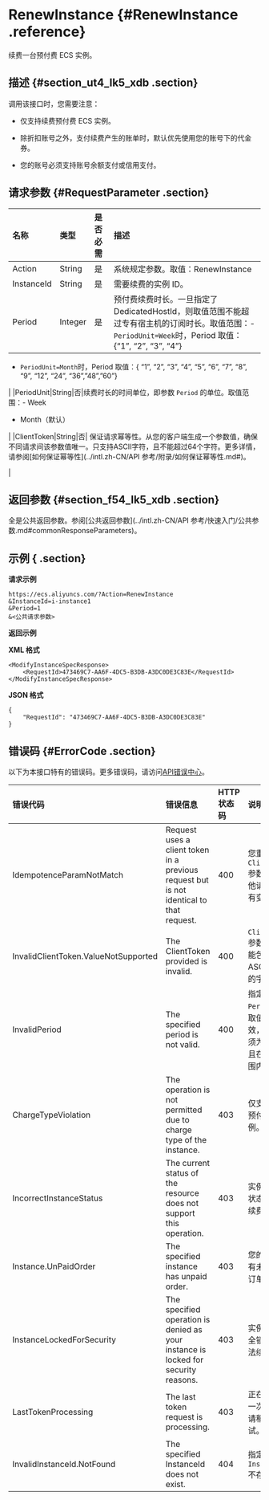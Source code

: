 # RenewInstance {#RenewInstance .reference}

续费一台预付费 ECS 实例。

## 描述 {#section_ut4_lk5_xdb .section}

调用该接口时，您需要注意：

-   仅支持续费预付费 ECS 实例。

-   除折扣账号之外，支付续费产生的账单时，默认优先使用您的账号下的代金券。

-   您的账号必须支持账号余额支付或信用支付。


## 请求参数 {#RequestParameter .section}

|名称|类型|是否必需|描述|
|:-|:-|:---|:-|
|Action|String|是|系统规定参数。取值：RenewInstance|
|InstanceId|String|是|需要续费的实例 ID。|
|Period|Integer|是|预付费续费时长。一旦指定了 DedicatedHostId，则取值范围不能超过专有宿主机的订阅时长。取值范围：-   `PeriodUnit=Week`时，Period 取值：\{“1”, “2”, “3”, “4”\}
-   `PeriodUnit=Month`时，Period 取值：\{ “1”, “2”, “3”, “4”, “5”, “6”, “7”, “8”, “9”, “12”, “24”, “36”,”48”,”60”\}

|
|PeriodUnit|String|否|续费时长的时间单位，即参数 `Period` 的单位。取值范围：-   Week
-   Month（默认）

|
|ClientToken|String|否| 保证请求幂等性。从您的客户端生成一个参数值，确保不同请求间该参数值唯一。只支持ASCII字符，且不能超过64个字符。更多详情，请参阅[如何保证幂等性](../intl.zh-CN/API 参考/附录/如何保证幂等性.md#)。

 |

## 返回参数 {#section_f54_lk5_xdb .section}

全是公共返回参数。参阅[公共返回参数](../intl.zh-CN/API 参考/快速入门/公共参数.md#commonResponseParameters)。

## 示例 { .section}

**请求示例** 

```
https://ecs.aliyuncs.com/?Action=RenewInstance
&InstanceId=i-instance1
&Period=1
&<公共请求参数>
```

**返回示例** 

**XML 格式**

```
<ModifyInstanceSpecResponse>
    <RequestId>473469C7-AA6F-4DC5-B3DB-A3DC0DE3C83E</RequestId>
</ModifyInstanceSpecResponse>
```

 **JSON 格式** 

```
{
    "RequestId": "473469C7-AA6F-4DC5-B3DB-A3DC0DE3C83E"
}
```

## 错误码 {#ErrorCode .section}

以下为本接口特有的错误码。更多错误码，请访问[API错误中心](https://error-center.alibabacloud.com/status/product/Ecs)。

|错误代码|错误信息|HTTP 状态码|说明|
|:---|:---|:-------|:-|
|IdempotenceParamNotMatch|Request uses a client token in a previous request but is not identical to that request.|400|您重用了 `ClientToken` 参数，但其他请求参数有变化。|
|InvalidClientToken.ValueNotSupported|The ClientToken provided is invalid.|400|`ClientToken`参数取值不能包含 ASCII 以外的字符。|
|InvalidPeriod|The specified period is not valid.|400|指定的 `Period` 参数取值格式无效，取值必须为数字并且在允许范围内。|
|ChargeTypeViolation|The operation is not permitted due to charge type of the instance.|403|仅支持续费预付费实例。|
|IncorrectInstanceStatus|The current status of the resource does not support this operation.|403|实例的当前状态不支持续费。|
|Instance.UnPaidOrder|The specified instance has unpaid order.|403|您的账号下有未付费的订单。|
|InstanceLockedForSecurity|The specified operation is denied as your instance is locked for security reasons.|403|实例已被安全锁定，无法续费。|
|LastTokenProcessing|The last token request is processing.|403|正在处理上一次请求，请稍后再试。|
|InvalidInstanceId.NotFound|The specified InstanceId does not exist.|404|指定的 `InstanceId` 不存在。|

